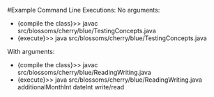 #Example Command Line  Executions:
No arguments:
* {compile the class}>> javac src/blossoms/cherry/blue/TestingConcepts.java
* {execute}>> java src/blossoms/cherry/blue/TestingConcepts.java

With arguments:
* {compile the class}>> javac src/blossoms/cherry/blue/ReadingWriting.java
* {execute}>> java src/blossoms/cherry/blue/ReadingWriting.java additionalMonthInt dateInt write/read 


